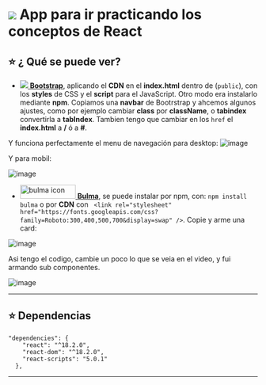 # <img src="https://img.icons8.com/ultraviolet/48/null/react--v1.png"/> App para ir practicando los conceptos de React

## :star: ¿ Qué se puede ver?



- [<img src="https://img.icons8.com/color/48/null/bootstrap.png"/> **Bootstrap**](https://getbootstrap.com/), aplicando el **CDN** en el **index.html** dentro de (`public`), con los **styles** de CSS y el **script** para el JavaScript. Otro modo era instalarlo mediante **npm**. Copiamos una **navbar** de Bootrstrap y ahcemos algunos ajustes, como por ejemplo cambiar **class** por **className**, o **tabindex** convertirla a **tabIndex**. Tambien tengo que cambiar en los ```href``` el **index.html** a **/** ó a **#**. 

Y funciona perfectamente el menu de navegación para desktop:
![image](https://user-images.githubusercontent.com/72580574/210280300-95b05c16-d5a6-480f-88f6-8a67972f758a.png)


Y para mobil:

![image](https://user-images.githubusercontent.com/72580574/210280323-7e11e71d-e088-49e1-a978-ea65c9971402.png)



- [<img src="https://bulma.io/images/bulma-logo.png" alt="bulma icon" width="112" height="28"/> **Bulma**](https://bulma.io/), se puede instalar por npm, con: ```npm install bulma``` o por **CDN** con ``` <link rel="stylesheet" href="https://fonts.googleapis.com/css?family=Roboto:300,400,500,700&display=swap" />```. Copie y arme una card:

![image](https://user-images.githubusercontent.com/72580574/210280374-2f638ccc-5d11-4f1a-b1c2-d5a78ea6e106.png)

Asi tengo el codigo, cambie un poco lo que se veia en el video, y fui armando sub componentes.

![image](https://user-images.githubusercontent.com/72580574/210280627-c972bee8-49cb-4ab9-89bd-fd01eaa73a99.png)


---

## :star: Dependencias

```JSX
"dependencies": {
    "react": "^18.2.0",
    "react-dom": "^18.2.0",
    "react-scripts": "5.0.1"
  },
```

---
